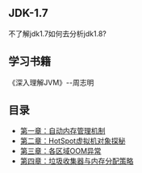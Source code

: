 ## JDK-1.7
不了解jdk1.7如何去分析jdk1.8?
## 学习书籍
《深入理解JVM》--周志明
## 目录
- [第一章：自动内存管理机制](自动内存管理机制.md)
- [第二章：HotSpot虚拟机对象探秘](HotSpot虚拟机对象探秘.md)
- [第三章：各区域OOM异常](OutOfMemoryError异常.md)
- [第四章：垃圾收集器与内存分配策略](垃圾收集器与内存分配策略.md)